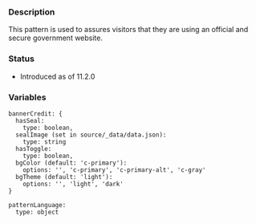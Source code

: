 ### Description
This pattern is used to assures visitors that they are using an official and secure government website.

### Status
* Introduced as of 11.2.0

### Variables
~~~
bannerCredit: {
  hasSeal: 
    type: boolean,
  sealImage (set in source/_data/data.json): 
    type: string
  hasToggle: 
    type: boolean,
  bgColor (default: 'c-primary'):
    options: '', 'c-primary', 'c-primary-alt', 'c-gray'
  bgTheme (default: 'light'):
    options: '', 'light', 'dark' 
}

patternLanguage:
  type: object
~~~
